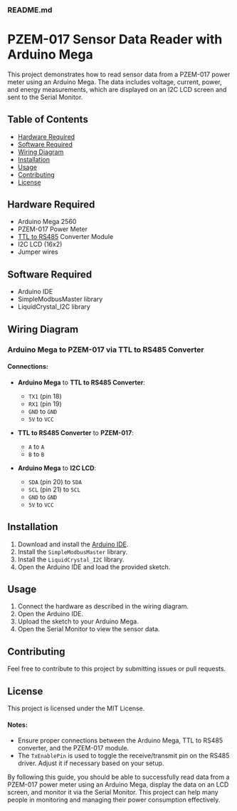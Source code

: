 ### README.md

# PZEM-017 Sensor Data Reader with Arduino Mega

This project demonstrates how to read sensor data from a PZEM-017 power meter using an Arduino Mega. The data includes voltage, current, power, and energy measurements, which are displayed on an I2C LCD screen and sent to the Serial Monitor.

## Table of Contents

- [Hardware Required](#hardware-required)
- [Software Required](#software-required)
- [Wiring Diagram](#wiring-diagram)
- [Installation](#installation)
- [Usage](#usage)
- [Contributing](#contributing)
- [License](#license)

## Hardware Required

- Arduino Mega 2560
- PZEM-017 Power Meter
- [TTL to RS485](https://www.tokopedia.com/akhishop/ttl-to-rs485-converter-module-automatic-flow-direction) Converter Module
- I2C LCD (16x2)
- Jumper wires

## Software Required

- Arduino IDE
- SimpleModbusMaster library
- LiquidCrystal_I2C library

## Wiring Diagram

### Arduino Mega to PZEM-017 via TTL to RS485 Converter

#### Connections:

- **Arduino Mega** to **TTL to RS485 Converter**:

  - `TX1` (pin 18)
  - `RX1` (pin 19)
  - `GND` to `GND`
  - `5V` to `VCC`

- **TTL to RS485 Converter** to **PZEM-017**:

  - `A` to `A`
  - `B` to `B`

- **Arduino Mega** to **I2C LCD**:
  - `SDA` (pin 20) to `SDA`
  - `SCL` (pin 21) to `SCL`
  - `GND` to `GND`
  - `5V` to `VCC`

## Installation

1. Download and install the [Arduino IDE](https://www.arduino.cc/en/software).
2. Install the `SimpleModbusMaster` library.
3. Install the `LiquidCrystal_I2C` library.
4. Open the Arduino IDE and load the provided sketch.

## Usage

1. Connect the hardware as described in the wiring diagram.
2. Open the Arduino IDE.
3. Upload the sketch to your Arduino Mega.
4. Open the Serial Monitor to view the sensor data.

## Contributing

Feel free to contribute to this project by submitting issues or pull requests.

## License

This project is licensed under the MIT License.

#### Notes:

- Ensure proper connections between the Arduino Mega, TTL to RS485 converter, and the PZEM-017 module.
- The `TxEnablePin` is used to toggle the receive/transmit pin on the RS485 driver. Adjust it if necessary based on your setup.

By following this guide, you should be able to successfully read data from a PZEM-017 power meter using an Arduino Mega, display the data on an LCD screen, and monitor it via the Serial Monitor. This project can help many people in monitoring and managing their power consumption effectively.
